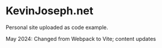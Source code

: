 # KevinJoseph.net

Personal site uploaded as code example.

May 2024: Changed from Webpack to Vite; content updates
